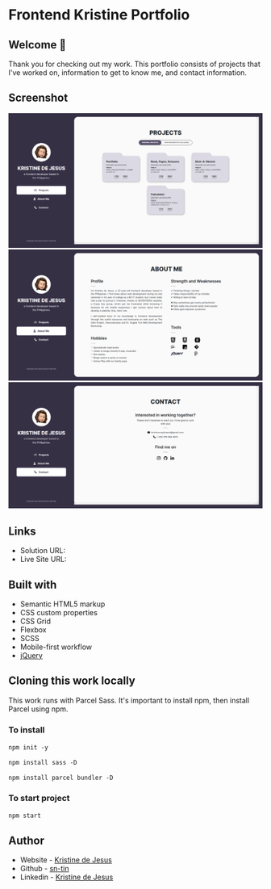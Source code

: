 # Frontend Kristine Portfolio
## Welcome 👋
Thank you for checking out my work. This portfolio consists of projects that I've worked on, information to get to know me, and contact information. 

## Screenshot
![Projects Page](screenshots/project-page.png)
![About Me Page](screenshots/about-me-page.png)
![Contact Page](screenshots/contact-page.png)

## Links
- Solution URL: 
- Live Site URL:

## Built with
- Semantic HTML5 markup
- CSS custom properties
- CSS Grid
- Flexbox
- SCSS
- Mobile-first workflow
- [jQuery](https://jquery.com/)

## Cloning this work locally
This work runs with Parcel Sass. It's important to install npm, then install Parcel using npm.

### To install
```
npm init -y
```
```
npm install sass -D 
```
```
npm install parcel bundler -D
```
### To start project
```
npm start
```

## Author
- Website - [Kristine de Jesus]()
- Github - [sn-tin]()
- Linkedin - [Kristine de Jesus]()

